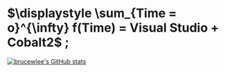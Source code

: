 # $\displaystyle \sum_{Time = o}^{\infty} f(Time) = Visual Studio + Cobalt2$ ;

[![brucewlee's GitHub stats](https://github-readme-stats.vercel.app/api?username=brucewlee)](https://github.com/anuraghazra/github-readme-stats)
